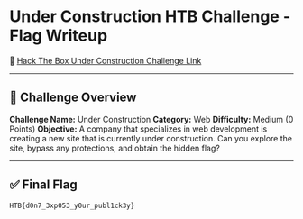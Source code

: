 # Under Construction HTB Challenge - Flag Writeup

🔗 [Hack The Box Under Construction Challenge Link](https://app.hackthebox.com/challenges/Under%2520Construction)

---

## 🎯 Challenge Overview

**Challenge Name:** Under Construction
**Category:** Web
**Difficulty:** Medium (0 Points)
**Objective:**
A company that specializes in web development is creating a new site that is currently under construction.
Can you explore the site, bypass any protections, and obtain the hidden flag?

---

## ✅ Final Flag

```
HTB{d0n7_3xp053_y0ur_publ1ck3y}
```
